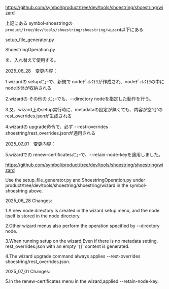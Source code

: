 https://github.com/symbol/product/tree/dev/tools/shoestring/shoestring/wizard

上記にある symbol-shoestringの`product/tree/dev/tools/shoestring/shoestring/wizard`以下にある

setup_file_generator.py

ShoestringOperation.py

を、入れ替えて使用する。

2025_06_28　変更内容：

1.wizardの setupﾒﾆｭｰで、新規で nodeﾃﾞｨﾚｸﾄﾘが作成され、nodeﾃﾞｨﾚｸﾄﾘの中に node本体が収納される

2.wizardの その他の ﾒﾆｭｰでも、--directory nodeを指定した動作を行う。

3.又、wizard上のsetup実行時に、metadataの設定が無くても、内容が空'{}'のrest_overrides.jsonが生成される

4.wizardの upgrade命令で、必ず --rest-overrides shoestring/rest_overrides.jsonが適用される
  
  
  
2025_07_01　変更内容：

5.wizardでの renew-certificatesﾒﾆｭｰで、--retain-node-keyを適用しました。





https://github.com/symbol/product/tree/dev/tools/shoestring/shoestring/wizard

Use the setup_file_generator.py and ShoestringOperation.py under product/tree/dev/tools/shoestring/shoestring/wizard in the symbol-shoestring above.

2025_06_28 Changes:

1.A new node directory is created in the wizard setup menu, and the node itself is stored in the node directory.

2.Other wizard menus also perform the operation specified by --directory node.

3.When running setup on the wizard,Even if there is no metadata setting, rest_overrides.json with an empty '{}' content is generated.

4.The wizard upgrade command always applies --rest-overrides shoestring/rest_overrides.json.
  
  
  
2025_07_01 Changes:

5.In the renew-certificates menu in the wizard,applied --retain-node-key.
